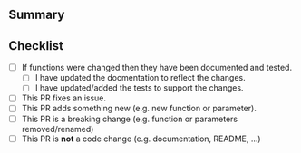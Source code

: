 ## Summary

<!-- What is this pull request for? Does it fix any issues? -->

## Checklist

<!-- Put an x inside [ ] to check it, like so: [x] -->

- [ ] If functions were changed then they have been documented and tested.
    - [ ] I have updated the docmentation to reflect the changes.
    - [ ] I have updated/added the tests to support the changes.
- [ ] This PR fixes an issue.
- [ ] This PR adds something new (e.g. new function or parameter).
- [ ] This PR is a breaking change (e.g. function or parameters removed/renamed)
- [ ] This PR is **not** a code change (e.g. documentation, README, ...)
